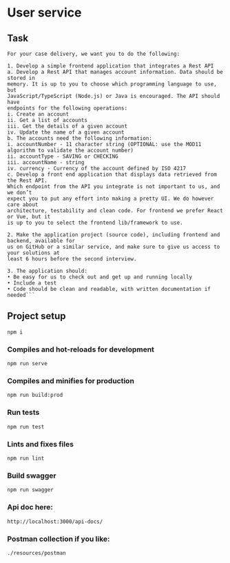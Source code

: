 # User service

## Task
```
For your case delivery, we want you to do the following:

1. Develop a simple frontend application that integrates a Rest API
a. Develop a Rest API that manages account information. Data should be stored in
memory. It is up to you to choose which programming language to use, but
JavaScript/TypeScript (Node.js) or Java is encouraged. The API should have
endpoints for the following operations:
i. Create an account
ii. Get a list of accounts
iii. Get the details of a given account
iv. Update the name of a given account
b. The accounts need the following information:
i. accountNumber - 11 character string (OPTIONAL: use the MOD11
algorithm to validate the account number)
ii. accountType - SAVING or CHECKING
iii. accountName - string
iv. currency - Currency of the account defined by ISO 4217
c. Develop a front end application that displays data retrieved from the Rest API.
Which endpoint from the API you integrate is not important to us, and we don’t
expect you to put any effort into making a pretty UI. We do however care about
architecture, testability and clean code. For frontend we prefer React or Vue, but it
is up to you to select the frontend lib/framework to use.

2. Make the application project (source code), including frontend and backend, available for
us on GitHub or a similar service, and make sure to give us access to your solutions at
least 6 hours before the second interview. 

3. The application should:
• Be easy for us to check out and get up and running locally
• Include a test
• Code should be clean and readable, with written documentation if needed```
```

## Project setup
```
npm i
```

### Compiles and hot-reloads for development
```
npm run serve
```

### Compiles and minifies for production
```
npm run build:prod
```

### Run tests
```
npm run test
```

### Lints and fixes files
```
npm run lint
```

### Build swagger
```
npm run swagger
```

### Api doc here:
```
http://localhost:3000/api-docs/
```

### Postman collection if you like: 
```
./resources/postman
```
